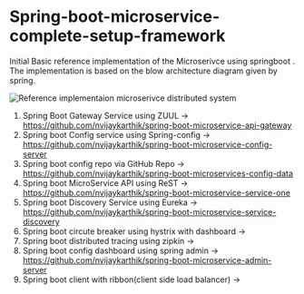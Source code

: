 # Spring-boot-microservice-complete-setup-framework

Initial Basic reference implementation of the Microserivce using springboot .
The implementation is based on the blow architecture diagram given by spring.

![Reference implementaion microserivce distributed system](https://github.com/nvijaykarthik/Spring-boot-microservice-complete-setup-framework/blob/master/diagram-distributed-systems.svg)

1) Spring Boot Gateway Service using ZUUL -> https://github.com/nvijaykarthik/spring-boot-microservice-api-gateway
2) Spring boot Config service using Spring-config -> https://github.com/nvijaykarthik/spring-boot-microservice-config-server
3) Spring boot config repo via GitHub Repo -> https://github.com/nvijaykarthik/spring-boot-microservices-config-data
4) Spring boot MicroService API using ReST -> https://github.com/nvijaykarthik/spring-boot-microservice-service-one
5) Spring boot Discovery Service using Eureka -> https://github.com/nvijaykarthik/spring-boot-microservice-service-discovery
6) Spring boot circute breaker using hystrix with dashboard ->
7) Spring boot distributed tracing using zipkin ->
8) Spring boot config dashboard using spring admin -> https://github.com/nvijaykarthik/spring-boot-microservice-admin-server
9) Spring boot client with ribbon(client side load balancer) -> 




